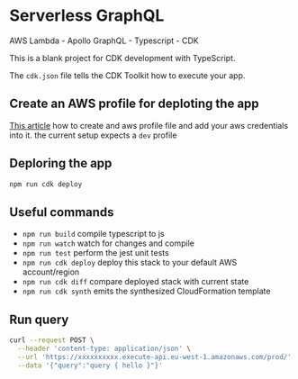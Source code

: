 # Serverless GraphQL

AWS Lambda - Apollo GraphQL - Typescript - CDK

This is a blank project for CDK development with TypeScript.

The `cdk.json` file tells the CDK Toolkit how to execute your app.

## Create an AWS profile for deploting the app
[This article](https://docs.aws.amazon.com/toolkit-for-visual-studio/latest/user-guide/keys-profiles-credentials.html) how to create and aws profile file and add your aws credentials into it. 
the current setup expects a `dev` profile

## Deploring the app 
```bash
npm run cdk deploy
```

## Useful commands

* `npm run build`       compile typescript to js
* `npm run watch`       watch for changes and compile
* `npm run test`        perform the jest unit tests
* `npm run cdk deploy`  deploy this stack to your default AWS account/region
* `npm run cdk diff`    compare deployed stack with current state
* `npm run cdk synth`   emits the synthesized CloudFormation template


## Run query
```bash
curl --request POST \
  --header 'content-type: application/json' \
  --url 'https://xxxxxxxxxx.execute-api.eu-west-1.amazonaws.com/prod/' \
  --data '{"query":"query { hello }"}'
```
